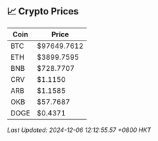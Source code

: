 ## 📈 Crypto Prices

| Coin | Price |
| ---- | ----- |
| BTC | $97649.7612 |
| ETH | $3899.7595 |
| BNB | $728.7707 |
| CRV | $1.1150 |
| ARB | $1.1585 |
| OKB | $57.7687 |
| DOGE | $0.4371 |

_Last Updated: 2024-12-06 12:12:55.57 +0800 HKT_